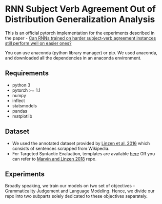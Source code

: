# RNN Subject Verb Agreement Out of Distribution Generalization Analysis

This is an official pytorch implementation for the experiments described in the paper - [Can RNNs trained on harder subject-verb agreement instances still
perform well on easier ones?](https://arxiv.org/pdf/2010.04976.pdf)

You can use anaconda (python library manager) or pip. 
We used anaconda, and downloaded all the dependencies in an anaconda environment.

## Requirements
- python 3
- pytorch >= 1.1
- numpy
- inflect
- statsmodels
- pandas
- matplotlib

## Dataset

- We used the annotated dataset provided by [Linzen et al. 2016](https://github.com/TalLinzen/rnn_agreement) which consists of sentences scrapped from Wikipedia.
- For Targeted Syntactic Evaluation, templates are available [here](https://drive.google.com/file/d/13Q_zUz5fZxYwGuo_-ZbS20HHUkZEHPzl/view) OR you can refer to [Marvin and Linzen 2018](https://github.com/BeckyMarvin/LM_syneval/tree/master/EMNLP2018/templates) repo.


## Experiments

Broadly speaking, we train our models on two set of objectives - Grammaticality Judgement and Language Modeling. 
Hence, we divide our repo into two subparts solely dedicated to these objectives separately.

